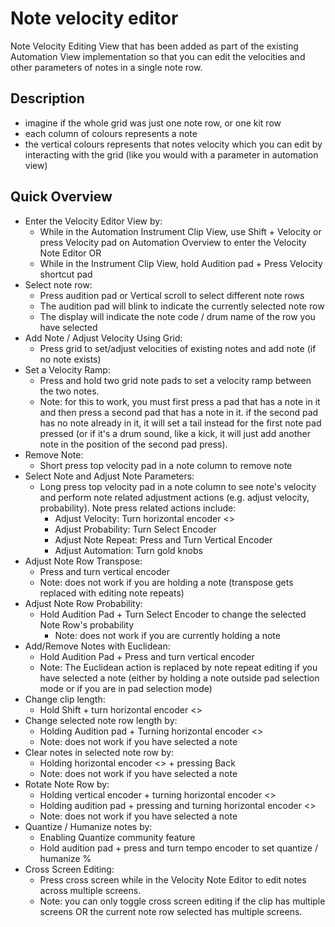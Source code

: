 # Note velocity editor

Note Velocity Editing View that has been added as part of the existing Automation View implementation so that you can edit the velocities and other parameters of notes in a single note row. 

## Description

- imagine if the whole grid was just one note row, or one kit row
- each column of colours represents a note
- the vertical colours represents that notes velocity which you can edit by interacting with the grid (like you would with a parameter in automation view)

## Quick Overview
- Enter the Velocity Editor View by:
   - While in the Automation Instrument Clip View, use Shift + Velocity or press Velocity pad on Automation Overview to enter the Velocity Note Editor
   OR
   - While in the Instrument Clip View, hold Audition pad + Press Velocity shortcut pad
- Select note row:
  - Press audition pad or Vertical scroll to select different note rows
  - The audition pad will blink to indicate the currently selected note row
  - The display will indicate the note code / drum name of the row you have selected
- Add Note / Adjust Velocity Using Grid:
  - Press grid to set/adjust velocities of existing notes and add note (if no note exists)
- Set a Velocity Ramp:
  - Press and hold two grid note pads to set a velocity ramp between the two notes. 
  - Note: for this to work, you must first press a pad that has a note in it and then press a second pad that has a note in it. if the second pad has no note already in it, it will set a tail instead for the first note pad pressed (or if it's a drum sound, like a kick, it will just add another note in the position of the second pad press).
- Remove Note:
  - Short press top velocity pad in a note column to remove note
- Select Note and Adjust Note Parameters:
  - Long press top velocity pad in a note column to see note's velocity and perform note related adjustment actions (e.g. adjust velocity, probability). Note press related actions include:
     - Adjust Velocity: Turn horizontal encoder <>
     - Adjust Probability: Turn Select Encoder
     - Adjust Note Repeat: Press and Turn Vertical Encoder
     - Adjust Automation: Turn gold knobs
- Adjust Note Row Transpose:
  - Press and turn vertical encoder
  - Note: does not work if you are holding a note (transpose gets replaced with editing note repeats)
- Adjust Note Row Probability:
  - Hold Audition Pad + Turn Select Encoder to change the selected Note Row's probability
     - Note: does not work if you are currently holding a note
- Add/Remove Notes with Euclidean:
   - Hold Audition Pad + Press and turn vertical encoder
   - Note: The Euclidean action is replaced by note repeat editing if you have selected a note (either by holding a note outside pad selection mode or if you are in pad selection mode)
- Change clip length:
   - Hold Shift + turn horizontal encoder <>
- Change selected note row length by:
   - Holding Audition pad + Turning horizontal encoder <>
   - Note: does not work if you have selected a note
- Clear notes in selected note row by: 
   - Holding horizontal encoder <> + pressing Back
   - Note: does not work if you have selected a note
- Rotate Note Row by:
   - Holding vertical encoder + turning horizontal encoder <>
   - Holding audition pad + pressing and turning horizontal encoder <>
   - Note: does not work if you have selected a note
- Quantize / Humanize notes by:
   - Enabling Quantize community feature
   - Hold audition pad + press and turn tempo encoder to set quantize / humanize %
- Cross Screen Editing:
    - Press cross screen while in the Velocity Note Editor to edit notes across multiple screens. 
    - Note: you can only toggle cross screen editing if the clip has multiple screens OR the current note row selected has multiple screens. 